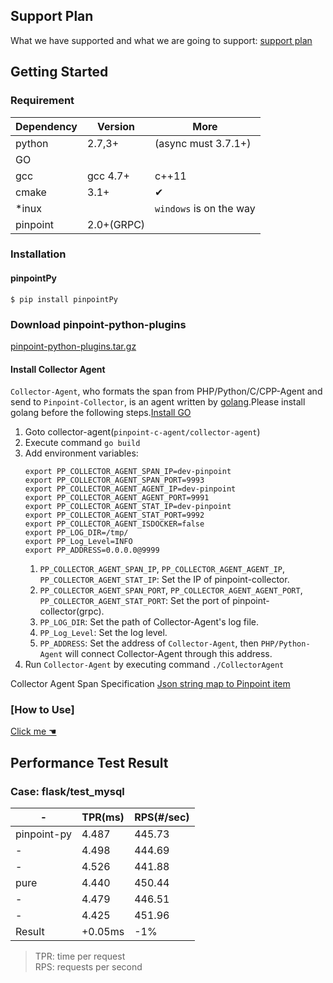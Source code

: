 ﻿## Support Plan
What we have supported and what we are going to support: [support plan](SupportPlan.md)

## Getting Started

### Requirement

Dependency| Version| More
---|----|---
python |2.7,3+ | (async must 3.7.1+)
GO | | 
gcc|gcc 4.7+| c++11
cmake| 3.1+| ✔
*inux|  | `windows` is on the way
pinpoint| 2.0+(GRPC)|

### Installation

#### pinpointPy 

```shell
$ pip install pinpointPy
```
### Download pinpoint-python-plugins

[pinpoint-python-plugins.tar.gz](https://github.com/pinpoint-apm/pinpoint-c-agent/releases/download/V2020.12.17/pinpoint-python-plugins.tar.gz)

#### Install Collector Agent
`Collector-Agent`, who formats the span from PHP/Python/C/CPP-Agent and send to `Pinpoint-Collector`, is an agent written by [golang](https://golang.google.cn/).Please install golang before the following steps.[Install GO](https://golang.google.cn/doc/install)

1. Goto collector-agent(`pinpoint-c-agent/collector-agent`)
2. Execute command `go build`
3. Add environment variables:
    ```
    export PP_COLLECTOR_AGENT_SPAN_IP=dev-pinpoint
    export PP_COLLECTOR_AGENT_SPAN_PORT=9993
    export PP_COLLECTOR_AGENT_AGENT_IP=dev-pinpoint
    export PP_COLLECTOR_AGENT_AGENT_PORT=9991
    export PP_COLLECTOR_AGENT_STAT_IP=dev-pinpoint
    export PP_COLLECTOR_AGENT_STAT_PORT=9992
    export PP_COLLECTOR_AGENT_ISDOCKER=false
    export PP_LOG_DIR=/tmp/
    export PP_Log_Level=INFO
    export PP_ADDRESS=0.0.0.0@9999
    ```
    1. `PP_COLLECTOR_AGENT_SPAN_IP`, `PP_COLLECTOR_AGENT_AGENT_IP`, `PP_COLLECTOR_AGENT_STAT_IP`: Set the IP of pinpoint-collector.
    2. `PP_COLLECTOR_AGENT_SPAN_PORT`, `PP_COLLECTOR_AGENT_AGENT_PORT`, `PP_COLLECTOR_AGENT_STAT_PORT`: Set the port of pinpoint-collector(grpc).
    3. `PP_LOG_DIR`: Set the path of Collector-Agent's log file.
    4. `PP_Log_Level`: Set the log level.
    5. `PP_ADDRESS`: Set the address of `Collector-Agent`, then `PHP/Python-Agent` will connect Collector-Agent through this address.
4. Run `Collector-Agent` by executing command `./CollectorAgent`
   
  Collector Agent Span Specification
  [Json string map to Pinpoint item](../API/collector-agent/Readme.md)

### [How to Use]
[Click me ☚](../../plugins/PY/Readme.md)


## Performance Test Result

### Case: flask/test_mysql

-|TPR(ms)|RPS(#/sec)
----|-----|----
pinpoint-py|4.487|445.73|
-|4.498 |444.69
-|4.526 |441.88
pure|4.440|450.44
-|4.479|446.51
-|4.425|451.96
Result|+0.05ms|-1%

> TPR: time per request         
> RPS: requests per second
